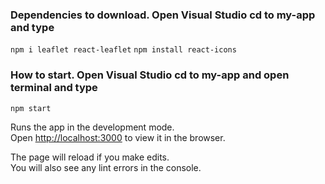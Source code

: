 
### Dependencies to download. Open Visual Studio cd to my-app and type 
`npm i leaflet react-leaflet`
`npm install react-icons`


### How to start. Open Visual Studio cd to my-app and open terminal and type 
`npm start`

Runs the app in the development mode.\
Open [http://localhost:3000](http://localhost:3000) to view it in the browser.

The page will reload if you make edits.\
You will also see any lint errors in the console.
